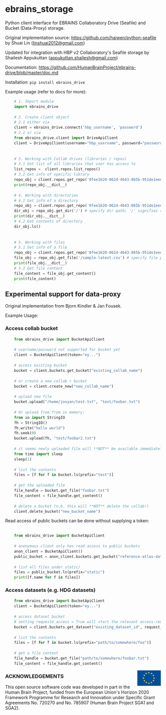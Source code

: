 ebrains_storage
==============

Python client interface for EBRAINS Collaboratory Drive (Seafile) and Bucket (Data-Proxy) storage.


Original implementation source:
https://github.com/haiwen/python-seafile
by Shuai Lin (linshuai2012@gmail.com)


Updated for integration with HBP v2 Collaboratory's Seafile storage
by Shailesh Appukuttan (appukuttan.shailesh@gmail.com)


Documentation: https://github.com/HumanBrainProject/ebrains-drive/blob/master/doc.md

Installation: `pip install ebrains_drive`


Example usage (refer to docs for more):

```python
    # 1. Import module
    import ebrains_drive

    # 2. Create client object
    # 2.1 either via
    client = ebrains_drive.connect('hbp_username', 'password')
    # 2.2 or via
    from ebrains_drive.client import DriveApiClient
    client = DriveApiClient(username="hbp_username", password="password")

    
    # 3. Working with Collab drives (libraries / repos)
    # 3.1 Get list of all libraries that user has access to
    list_repos =  client.repos.list_repos()
    # 3.2 Get info of specific library
    repo_obj = client.repos.get_repo('0fee1620-062d-4643-865b-951de1eee355')
    print(repo_obj.__dict__)

    # 4. Working with directories
    # 4.1 Get info of a directory 
    repo_obj = client.repos.get_repo('0fee1620-062d-4643-865b-951de1eee355')
    dir_obj = repo_obj.get_dir('/') # specify dir path; '/' signifies root directory
    print(dir_obj.__dict__)
    # 4.2 Get contents of directory
    dir_obj.ls()


    # 5. Working with files
    # 5.1 Get info of a file 
    repo_obj = client.repos.get_repo('0fee1620-062d-4643-865b-951de1eee355')
    file_obj = repo_obj.get_file('/sample-latest.csv') # specify file path
    print(file_obj.__dict__)
    # 5.2 Get file content
    file_content = file_obj.get_content()
    print(file_content)
```

## Experimental support for data-proxy

Original implementation from Bjorn Kindler & Jan Fousek.

Example Usage:

### Access collab bucket

```python
    from ebrains_drive import BucketApiClient

    # username/password not supported for bucket yet
    client = BucketApiClient(token="ey...")

    # access existing bucket
    bucket = client.buckets.get_bucket("existing_collab_name")

    # or create a new collab + bucket
    bucket = client.create_new("new_collab_name")

    # upload new file
    bucket.upload("/home/jovyan/test.txt", "test/foobar.txt")

    # Or upload from from in memory:
    from io import StringIO
    fh = StringIO()
    fh.write("hello world")
    fh.seek(0)
    bucket.upload(fh, "test/foobar2.txt")

    # it seems newly uplaoded file will **NOT** be available immediately. Sleep for x seconds?
    from time import sleep
    sleep(1)

    # list the contents
    files = [f for f in bucket.ls(prefix="test")]

    # get the uploaded file
    file_handle = bucket.get_file("foobar.txt")
    file_content = file_handle.get_content()

    # delete a bucket (n.b. this will **NOT** delete the collab!)
    client.delete_bucket("new_bucket_name")
```

Read access of public buckets can be done without supplying a token:

```python

    from ebrains_drive import BucketApiClient
    
    # anonymous client only has read access to public buckets
    anon_client = BucketApiClient()
    public_bucket = anon_client.buckets.get_bucket("reference-atlas-data")
    
    # list all files under static/
    files = public_bucket.ls(prefix="static")
    print([f.name for f in files])

```

### Access datasets (e.g. HDG datasets)

```python
    from ebrains_drive import BucketApiClient
    client = BucketApiClient(token="ey...")

    # access dataset bucket
    # setting requeste_access = True will start the relevant access-request-flow when accessing HDG datasets
    bucket = client.buckets.get_dataset("existing_dataset_id", request_access=True)

    # list the contents
    files = [f for f in bucket.ls(prefix="path/to/somewhere/foo")]

    # get a file content
    file_handle = bucket.get_file("path/to/somewhere/foobar.txt")
    file_content = file_handle.get_content()

```

<div><img src="https://raw.githubusercontent.com/HumanBrainProject/ebrains-drive/master/eu_logo.jpg" alt="EU Logo" width="15%" align="right"></div>

### ACKNOWLEDGEMENTS
This open source software code was developed in part in the Human Brain Project, funded from the European Union's Horizon 2020 Framework Programme for Research and Innovation under Specific Grant Agreements No. 720270 and No. 785907 (Human Brain Project SGA1 and SGA2).

